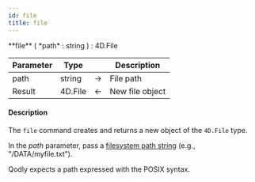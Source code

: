 ```yaml
---
id: file
title: file
---
```



<!-- REF #_command_.file.Syntax -->**file** ( *path* : string ) : 4D.File<!-- END REF -->


<!-- REF #_command_.file.Params -->
|Parameter|Type||Description|
|---------|--- |:---:|------|
|path|string|&#8594;|File path|
|Result|4D.File|&#8592;|New file object|
<!-- END REF -->

#### Description

The `file` command <!-- REF #_command_.file.Summary -->creates and returns a new object of the `4D.File` type<!-- END REF -->.

In the *path* parameter, pass a [filesystem path string](../basics/lang-pathnames.md) (e.g., "/DATA/myfile.txt").

Qodly expects a path expressed with the POSIX syntax.

